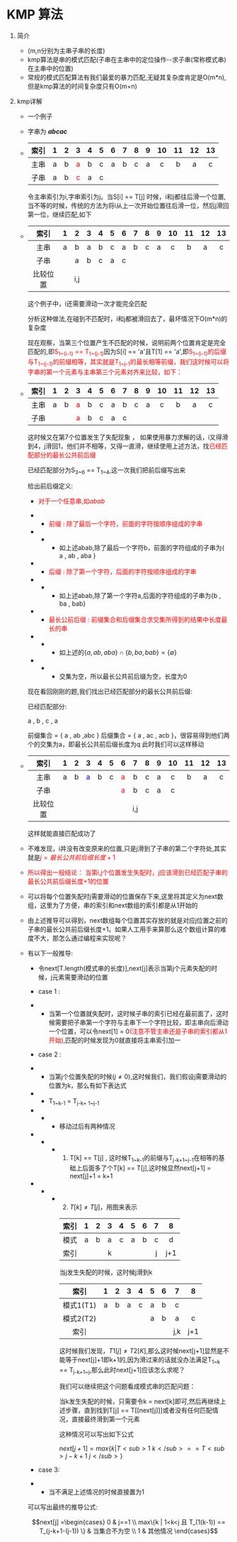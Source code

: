 KMP 算法
=======

1. 简介
   + (m,n分别为主串子串的长度)
   + kmp算法是串的模式匹配(子串在主串中的定位操作--求子串(常称模式串)在主串中的位置)
   + 常规的模式匹配算法有我们最爱的暴力匹配,无疑其复杂度肯定是O(m*n),但是kmp算法的时间复杂度只有O(m+n)
2. kmp详解 
 
   + 一个例子
   + 字串为 *__abcac__* 
   + | 索引 | 1 | 2 | 3 | 4 | 5 | 6 | 7 | 8 | 9 | 10 | 11 | 12 | 13 |   
     | :-: | :-: | :-: | :-: | :-: | :-: | :-: | :-: | :-: | :-: | :-: | :-: | :-: | :-: |
     | 主串 | a | b | <font color="red">a</font> | b | c | a | b | c | a | c | b | a | c |  
     | 子串 | a | b | <font color="red">c</font> | a | c |

     令主串索引为i,字串索引为j。当S\[i\] == T\[j\] 时候，i和j都往后滑一个位置,当不等的时候，传统的方法为将i从上一次开始位置往后滑一位，然后j滑回第一位，继续匹配,如下

   + | 索引 | 1 | 2 | 3 | 4 | 5 | 6 | 7 | 8 | 9 | 10 | 11 | 12 | 13 |   
     | :-: | :-: | :-: | :-: | :-: | :-: | :-: | :-: | :-: | :-: | :-: | :-: | :-: | :-: |
     | 主串 | a | b | a | b | c | a | b | c | a | c | b | a | c |  
     | 子串 |   | a | b | c | a | c |
     | 比较位置 |   | i,j |
    
     这个例子中，i还需要滑动一次才能完全匹配

     分析这种做法,在碰到不匹配时，i和j都被滑回去了，最坏情况下O(m*n)的复杂度

     现在观察，当第三个位置产生不匹配的时候，说明前两个位置肯定是完全匹配的,即<font color="red">S<sub>1~(i-1)</sub> == T<sub>1~(j-1)</sub></font>因为S\[i\] == 'a'且T\[1\] == 'a',即<font style="color:red">S<sub>1~(i-1)</sub>的后缀与T<sub>1~(j-1)</sub>的前缀相等，其实就是T<sub>1~j-1</sub>的最长相等前缀，我们这时候可以将字串的第一个元素与主串第三个元素对齐来比较，如下：</font>

   + | 索引 | 1 | 2 | 3 | 4 | 5 | 6 | 7 | 8 | 9 | 10 | 11 | 12 | 13 |   
     | :-: | :-: | :-: | :-: | :-: | :-: | :-: | :-: | :-: | :-: | :-: | :-: | :-: | :-: |
     | 主串 | a | b | <font color="red">a</font> | b | c | a | b | c | a | c | b | a | c |  
     | 子串 |   |   | <font color="red">a</font> | b | c | a | c |

     这时候又在第7个位置发生了失配现象 ， 如果使用暴力求解的话，i又得滑到4，j滑回1，他们并不相等，又得一直滑，继续使用上述方法，找<font color="red">已经匹配部分的最长公共前后缀</font>

     已经匹配部分为S<sub>3~6</sub> == T<sub>1~4</sub>,这一次我们把前后缀写出来

     给出前后缀定义:

     * <font color="red">对于一个任意串,如<em>abab</em></font>

     * * <font color="red">前缀 : 除了最后一个字符，前面的字符按顺序组成的字串</font>
     * * * 如上述abab,除了最后一个字符b，前面的字符组成的子串为\{ a , ab , aba \}
     * * <font color="red">后缀 : 除了第一个字符，后面的字符按顺序组成的字串</font>
     * * * 如上述abab,除了第一个字符a,后面的字符组成的子串为\{b , ba , bab\}
     * * <font color="red">最长公前后缀 : 前缀集合和后缀集合求交集所得到的结果中长度最长的串</font>
     * * * 如上述的$\{a , ab , aba\} \cap \{b , ba , bab\} = \{ \emptyset \}$
     * * * 交集为空，所以最长公共前后缀为空，长度为0
     
     现在看回刚刚的题,我们找出已经匹配部分的最长公共前后缀:

     已经匹配部分:

     a , b , c , a 

     前缀集合 = \{ a , ab ,abc \}
     后缀集合 = \{ a , ac , acb \}，很容易得到他们两个的交集为a，即最长公共前后缀长度为q
     此时我们可以这样移动

   + | 索引 | 1 | 2 | 3 | 4 | 5 | 6 | 7 | 8 | 9 | 10 | 11 | 12 | 13 |   
     | :-: | :-: | :-: | :-: | :-: | :-: | :-: | :-: | :-: | :-: | :-: | :-: | :-: | :-: |
     | 主串 | a | b | <font color="blue">a</font> | b | c | <font color="red">a</font> | b | c | a | c | b | a | c |  
     | 子串 |   |   |  |  |  | <font color="red">a</font> | b | c | a | c |
     | 比较位置 |  |  |  |  |  |  |  i,j | 

     这样就能直接匹配成功了

    + 不难发现，i并没有改变原来的位置,只是j滑到了子串的第二个字符处,其实就是<font color="red">$j=最长公共前后缀长度+1$</font>

    + <font color="red">所以得出一般结论：
    当第i,j个位置发生失配时，j应该滑到已经匹配子串的最长公共前后缀长度+1的位置</font>

    +  可以将每个位置失配时j需要滑动的位置保存下来,这里将其定义为next数组，这里为了方便，串的索引和next数组的索引都是从1开始的

    
    + 由上述推导可以得到，next数组每个位置其实存放的就是对应j位置之前的子串的最长公共前后缀长度+1。如果人工用手来算那么这个数组计算的难度不大，那怎么通过编程来实现呢？

    + 有以下一般推导:
      
      + 令next\[T.length(模式串的长度)\],next\[j\]表示当第j个元素失配的时候，j元素需要滑动的位置

      + case 1 :
      + + 当第一个位置就失配时，这时候子串的索引已经在最前面了，这时候需要把子串第一个字符与主串下一个字符比较，即主串向后滑动一个位置，可以令next\[1\] = 0<font color="red">(注意不管主串还是子串的索引都从1开始)</font>,匹配的时候发现为0就直接将主串索引加一
      + case 2 :
      + + 当第j个位置失配的时候($j \neq 0$),这时候我们，我们假设j需要滑动的位置为k，那么有如下表达式
      + + T<sub>1~k-1</sub> = T<sub>j-k+  1~j-1</sub>
      + + + 移动过后有两种情况
      + + + 1. T\[k\] == T\[j\] , 这时候T<sub>1~k-1</sub>的前缀与T<sub>j-k+1~j-1</sub>在相等的基础上后面多了个T\[k\] == T\[j\],这时候显然next\[j+1\] = next\[j\]+1 = k+1
      + + + 2. $T[k] \neq T[j]$，用图来表示
  
            | 索引 | 1 | 2 | 3 | 4 | 5 | 6 | 7 | 8 | 
            | :-: | :-: | :-: | :-: | :-: | :-: | :-: | :-: | :-: |
            | 模式 | a | b | a | c | a | b | c | d |
            | 索引 |   |   | k |   |   |   | j | j+1 |

            当j发生失配的时候，这时候j滑到k

             | 索引 | 1 | 2 | 3 | 4 | 5 | 6 | 7 | 8 | 
            | :-: | :-: | :-: | :-: | :-: | :-: | :-: | :-: | :-: |
            | 模式1(T1) | a | b | a | c | a | b | c |   |
            | 模式2(T2) |   |   |   |   | a | b | a | c  |
            | 索引 |   |   |   |   |   |   | j,k | j+1 |

            这时候我们发现，$T1[j] \neq T2[K]$,那么这时候next\[j+1\]显然是不能等于next\[j\]+1即k+1的,因为滑过来的话就没办法满足T<sub>1~k</sub> == T<sub>j-k+1~j</sub>,那么此时next\[j+1\]应该怎么求呢？

            我们可以继续把这个问题看成模式串的匹配问题：

            当k发生失配的时候，只需要令k = next\[k\]即可,然后再继续上述步骤，直到找到T\[j\] == T\[[next[j]]\]或者没有任何匹配情况，直接最终滑到第一个元素
            
            这种情况可以写出如下公式

            $next[j+1] = max\{k | T<sub>1~k</sub> == T<sub>j-k+1~j</sub> \}$

      + case 3: 
      + + 当不满足上述情况的时候直接置为1

      可以写出最终的推导公式:
      
      $$next[j] =\begin{cases}
         0 & j==1 \\
         max\{k | 1<k<j 且 T_(1(k-1)) == T_(j-k+1-(j-1)) \} & 当集合不为空 \\
         1 & 其他情况
      \end{cases}$$
          
